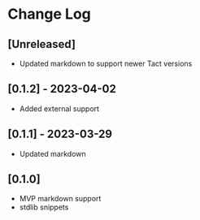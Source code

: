 # Change Log

## [Unreleased]

- Updated markdown to support newer Tact versions

## [0.1.2] - 2023-04-02

- Added external support

## [0.1.1] - 2023-03-29

- Updated markdown

## [0.1.0]

- MVP markdown support
- stdlib snippets
